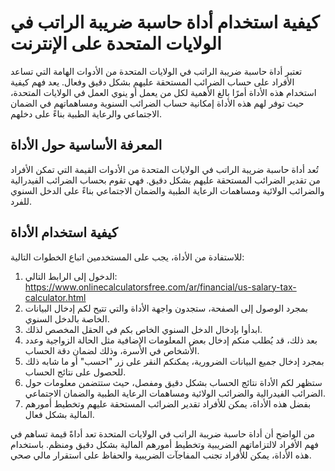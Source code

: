 كيفية استخدام أداة حاسبة ضريبة الراتب في الولايات المتحدة على الإنترنت
======================================================================

تعتبر أداة حاسبة ضريبة الراتب في الولايات المتحدة من الأدوات الهامة التي تساعد الأفراد على حساب الضرائب المستحقة عليهم بشكل دقيق وفعال. يعد فهم كيفية استخدام هذه الأداة أمرًا بالغ الأهمية لكل من يعمل أو ينوي العمل في الولايات المتحدة، حيث توفر لهم هذه الأداة إمكانية حساب الضرائب السنوية ومساهماتهم في الضمان الاجتماعي والرعاية الطبية بناءً على دخلهم.

المعرفة الأساسية حول الأداة
---------------------------

تُعد أداة حاسبة ضريبة الراتب في الولايات المتحدة من الأدوات القيمة التي تمكن الأفراد من تقدير الضرائب المستحقة عليهم بشكل دقيق. فهي تقوم بحساب الضرائب الفيدرالية والضرائب الولائية ومساهمات الرعاية الطبية والضمان الاجتماعي بناءً على الدخل السنوي للفرد.

كيفية استخدام الأداة
--------------------

للاستفادة من الأداة، يجب على المستخدمين اتباع الخطوات التالية:

1. الدخول إلى الرابط التالي: <https://www.onlinecalculatorsfree.com/ar/financial/us-salary-tax-calculator.html>
2. بمجرد الوصول إلى الصفحة، ستجدون واجهة الأداة والتي تتيح لكم إدخال البيانات الخاصة بالدخل السنوي.
3. ابدأوا بإدخال الدخل السنوي الخاص بكم في الحقل المخصص لذلك.
4. بعد ذلك، قد يُطلب منكم إدخال بعض المعلومات الإضافية مثل الحالة الزواجية وعدد الأشخاص في الأسرة، وذلك لضمان دقة الحساب.
5. بمجرد إدخال جميع البيانات الضرورية، يمكنكم النقر على زر "احسب" أو ما شابه ذلك للحصول على نتائج الحساب.
6. ستظهر لكم الأداة نتائج الحساب بشكل دقيق ومفصل، حيث ستتضمن معلومات حول الضرائب الفيدرالية والضرائب الولائية ومساهمات الرعاية الطبية والضمان الاجتماعي.
7. بفضل هذه الأداة، يمكن للأفراد تقدير الضرائب المستحقة عليهم وتخطيط أمورهم المالية بشكل فعال.

من الواضح أن أداة حاسبة ضريبة الراتب في الولايات المتحدة تعد أداةً قيمة تساهم في فهم الأفراد لالتزاماتهم الضريبية وتخطيط أمورهم المالية بشكل دقيق ومنظم. باستخدام هذه الأداة، يمكن للأفراد تجنب المفاجآت الضريبية والحفاظ على استقرار مالي صحي.